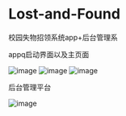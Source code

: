 # Lost-and-Found
校园失物招领系统app+后台管理系


appq启动界面以及主页面

![image](https://user-images.githubusercontent.com/82372030/167870989-84303b22-0db2-4ede-bf93-65a55087e4a5.png)
![image](https://user-images.githubusercontent.com/82372030/167871031-ced26b8d-1be8-4dfa-9548-9f4cf2cb0ce7.png)
![image](https://user-images.githubusercontent.com/82372030/167871058-178bb79a-c21d-4e76-9d4b-a0b1e71453d5.png)

后台管理平台

![image](https://user-images.githubusercontent.com/82372030/167871391-1d8bf12d-fea9-4aaf-be7f-dd7c0133eabf.png)
